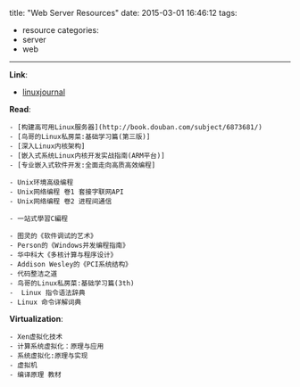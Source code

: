 title: "Web Server Resources"
date: 2015-03-01 16:46:12
tags:
- resource
categories:
- server
- web

---

__Link__:

- [linuxjournal](http://www.linuxjournal.com)

__Read__:

	- [构建高可用Linux服务器](http://book.douban.com/subject/6873681/)
	- [鸟哥的Linux私房菜:基础学习篇(第三版)]  
	- [深入Linux内核架构]  
	- [嵌入式系统Linux内核开发实战指南(ARM平台)]  
	- [专业嵌入式软件开发:全面走向高质高效编程]  
	
	- Unix环境高级编程
	- Unix网络编程 卷1 套接字联网API
	- Unix网络编程 卷2 进程间通信
	
	- 一站式學習C編程
	
	- 图灵的《软件调试的艺术》
	- Person的《Windows并发编程指南》
	- 华中科大《多核计算与程序设计》
	- Addison Wesley的《PCI系统结构》
	- 代码整洁之道
	- 鸟哥的Linux私房菜:基础学习篇(3th)
	-  Linux 指令语法辞典
	- Linux 命令详解词典

__Virtualization__:

	- Xen虚拟化技术
	- 计算系统虚拟化：原理与应用
	- 系统虚拟化:原理与实现
	- 虚拟机
	- 编译原理 教材
